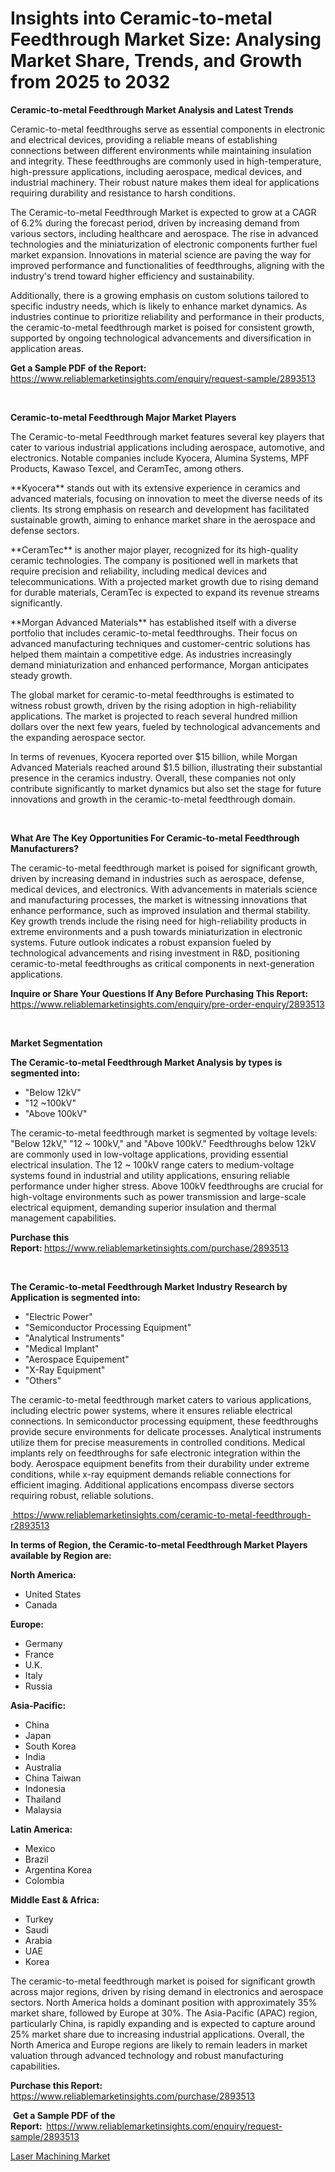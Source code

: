 <p><h1>Insights into Ceramic-to-metal Feedthrough Market Size: Analysing Market Share, Trends, and Growth from 2025 to 2032</h1></p><p><strong>Ceramic-to-metal Feedthrough Market Analysis and Latest Trends</strong></p>
<p><p>Ceramic-to-metal feedthroughs serve as essential components in electronic and electrical devices, providing a reliable means of establishing connections between different environments while maintaining insulation and integrity. These feedthroughs are commonly used in high-temperature, high-pressure applications, including aerospace, medical devices, and industrial machinery. Their robust nature makes them ideal for applications requiring durability and resistance to harsh conditions.</p><p>The Ceramic-to-metal Feedthrough Market is expected to grow at a CAGR of 6.2% during the forecast period, driven by increasing demand from various sectors, including healthcare and aerospace. The rise in advanced technologies and the miniaturization of electronic components further fuel market expansion. Innovations in material science are paving the way for improved performance and functionalities of feedthroughs, aligning with the industry's trend toward higher efficiency and sustainability.</p><p>Additionally, there is a growing emphasis on custom solutions tailored to specific industry needs, which is likely to enhance market dynamics. As industries continue to prioritize reliability and performance in their products, the ceramic-to-metal feedthrough market is poised for consistent growth, supported by ongoing technological advancements and diversification in application areas.</p></p>
<p><strong>Get a Sample PDF of the Report:&nbsp;</strong> <a href="https://www.reliablemarketinsights.com/enquiry/request-sample/2893513?utm_campaign=2535&utm_medium=2&utm_source=Github&utm_content=ia&utm_term=15032025&utm_id=ceramic-to-metal-feedthrough">https://www.reliablemarketinsights.com/enquiry/request-sample/2893513</a></p>
<p>&nbsp;</p>
<p><strong>Ceramic-to-metal Feedthrough Major Market Players</strong></p>
<p><p>The Ceramic-to-metal Feedthrough market features several key players that cater to various industrial applications including aerospace, automotive, and electronics. Notable companies include Kyocera, Alumina Systems, MPF Products, Kawaso Texcel, and CeramTec, among others.</p><p>**Kyocera** stands out with its extensive experience in ceramics and advanced materials, focusing on innovation to meet the diverse needs of its clients. Its strong emphasis on research and development has facilitated sustainable growth, aiming to enhance market share in the aerospace and defense sectors. </p><p>**CeramTec** is another major player, recognized for its high-quality ceramic technologies. The company is positioned well in markets that require precision and reliability, including medical devices and telecommunications. With a projected market growth due to rising demand for durable materials, CeramTec is expected to expand its revenue streams significantly.</p><p>**Morgan Advanced Materials** has established itself with a diverse portfolio that includes ceramic-to-metal feedthroughs. Their focus on advanced manufacturing techniques and customer-centric solutions has helped them maintain a competitive edge. As industries increasingly demand miniaturization and enhanced performance, Morgan anticipates steady growth.</p><p>The global market for ceramic-to-metal feedthroughs is estimated to witness robust growth, driven by the rising adoption in high-reliability applications. The market is projected to reach several hundred million dollars over the next few years, fueled by technological advancements and the expanding aerospace sector.</p><p>In terms of revenues, Kyocera reported over $15 billion, while Morgan Advanced Materials reached around $1.5 billion, illustrating their substantial presence in the ceramics industry. Overall, these companies not only contribute significantly to market dynamics but also set the stage for future innovations and growth in the ceramic-to-metal feedthrough domain.</p></p>
<p>&nbsp;</p>
<p><strong>What Are The Key Opportunities For Ceramic-to-metal Feedthrough Manufacturers?</strong></p>
<p><p>The ceramic-to-metal feedthrough market is poised for significant growth, driven by increasing demand in industries such as aerospace, defense, medical devices, and electronics. With advancements in materials science and manufacturing processes, the market is witnessing innovations that enhance performance, such as improved insulation and thermal stability. Key growth trends include the rising need for high-reliability products in extreme environments and a push towards miniaturization in electronic systems. Future outlook indicates a robust expansion fueled by technological advancements and rising investment in R&D, positioning ceramic-to-metal feedthroughs as critical components in next-generation applications.</p></p>
<p><strong>Inquire or Share Your Questions If Any Before Purchasing This Report:</strong> <a href="https://www.reliablemarketinsights.com/enquiry/pre-order-enquiry/2893513?utm_campaign=2535&utm_medium=2&utm_source=Github&utm_content=ia&utm_term=15032025&utm_id=ceramic-to-metal-feedthrough">https://www.reliablemarketinsights.com/enquiry/pre-order-enquiry/2893513</a></p>
<p>&nbsp;</p>
<p><strong>Market Segmentation</strong></p>
<p><strong>The Ceramic-to-metal Feedthrough Market Analysis by types is segmented into:</strong></p>
<p><ul><li>"Below 12kV"</li><li>"12 ~100kV"</li><li>"Above 100kV"</li></ul></p>
<p><p>The ceramic-to-metal feedthrough market is segmented by voltage levels: "Below 12kV," "12 ~ 100kV," and "Above 100kV." Feedthroughs below 12kV are commonly used in low-voltage applications, providing essential electrical insulation. The 12 ~ 100kV range caters to medium-voltage systems found in industrial and utility applications, ensuring reliable performance under higher stress. Above 100kV feedthroughs are crucial for high-voltage environments such as power transmission and large-scale electrical equipment, demanding superior insulation and thermal management capabilities.</p></p>
<p><strong>Purchase this Report:&nbsp;</strong><a href="https://www.reliablemarketinsights.com/purchase/2893513?utm_campaign=2535&utm_medium=2&utm_source=Github&utm_content=ia&utm_term=15032025&utm_id=ceramic-to-metal-feedthrough">https://www.reliablemarketinsights.com/purchase/2893513</a></p>
<p>&nbsp;</p>
<p><strong>The Ceramic-to-metal Feedthrough Market Industry Research by Application is segmented into:</strong></p>
<p><ul><li>"Electric Power"</li><li>"Semiconductor Processing Equipment"</li><li>"Analytical Instruments"</li><li>"Medical Implant"</li><li>"Aerospace Equipement"</li><li>"X-Ray Equipment"</li><li>"Others"</li></ul></p>
<p><p>The ceramic-to-metal feedthrough market caters to various applications, including electric power systems, where it ensures reliable electrical connections. In semiconductor processing equipment, these feedthroughs provide secure environments for delicate processes. Analytical instruments utilize them for precise measurements in controlled conditions. Medical implants rely on feedthroughs for safe electronic integration within the body. Aerospace equipment benefits from their durability under extreme conditions, while x-ray equipment demands reliable connections for efficient imaging. Additional applications encompass diverse sectors requiring robust, reliable solutions.</p></p>
<p><a href="https://www.reliablemarketinsights.com/ceramic-to-metal-feedthrough-r2893513?utm_campaign=2535&utm_medium=2&utm_source=Github&utm_content=ia&utm_term=15032025&utm_id=ceramic-to-metal-feedthrough">&nbsp;https://www.reliablemarketinsights.com/ceramic-to-metal-feedthrough-r2893513</a></p>
<p><strong>In terms of Region, the Ceramic-to-metal Feedthrough Market Players available by Region are:</strong></p>
<p>
    <p> <strong> North America: </strong>
        <ul>
            <li>United States</li>
            <li>Canada</li>
        </ul>
        </p> 
    <p> <strong> Europe: </strong>
        <ul>
            <li>Germany</li>
            <li>France</li>
            <li>U.K.</li>
            <li>Italy</li>
            <li>Russia</li>
        </ul>
        </p> 
    <p> <strong> Asia-Pacific: </strong>
        <ul>
            <li>China</li>
            <li>Japan</li>
            <li>South Korea</li>
            <li>India</li>
            <li>Australia</li>
            <li>China Taiwan</li>
            <li>Indonesia</li>
            <li>Thailand</li>
            <li>Malaysia</li>
        </ul>
        </p> 
    <p> <strong> Latin America: </strong>
        <ul>
            <li>Mexico</li>
            <li>Brazil</li>
            <li>Argentina Korea</li>
            <li>Colombia</li>
        </ul>
        </p> 
    <p> <strong> Middle East & Africa: </strong>
        <ul>
            <li>Turkey</li>
            <li>Saudi</li>
            <li>Arabia</li>
            <li>UAE</li>
            <li>Korea</li>
        </ul>
    </p>
    </p>
<p><p>The ceramic-to-metal feedthrough market is poised for significant growth across major regions, driven by rising demand in electronics and aerospace sectors. North America holds a dominant position with approximately 35% market share, followed by Europe at 30%. The Asia-Pacific (APAC) region, particularly China, is rapidly expanding and is expected to capture around 25% market share due to increasing industrial applications. Overall, the North America and Europe regions are likely to remain leaders in market valuation through advanced technology and robust manufacturing capabilities.</p></p>
<p><strong>Purchase this Report: </strong><a href="https://www.reliablemarketinsights.com/purchase/2893513?utm_campaign=2535&utm_medium=2&utm_source=Github&utm_content=ia&utm_term=15032025&utm_id=ceramic-to-metal-feedthrough">https://www.reliablemarketinsights.com/purchase/2893513</a></p>
<p>&nbsp;<strong>Get a Sample PDF of the Report:&nbsp;&nbsp;</strong><a href="https://www.reliablemarketinsights.com/enquiry/request-sample/2893513?utm_campaign=2535&utm_medium=2&utm_source=Github&utm_content=ia&utm_term=15032025&utm_id=ceramic-to-metal-feedthrough">https://www.reliablemarketinsights.com/enquiry/request-sample/2893513</a></p>
<p><strong></strong></p>
<p><p><a href="https://github.com/sherikacas30/Market-Research-Report-List-1/blob/main/laser-machining-market.md?utm_campaign=2535&utm_medium=2&utm_source=Github&utm_content=ia&utm_term=15032025&utm_id=ceramic-to-metal-feedthrough">Laser Machining Market</a></p></p>